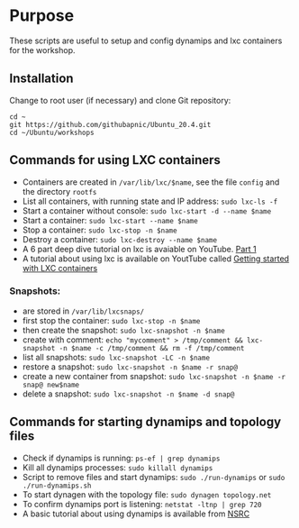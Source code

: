 # Purpose
These scripts are useful to setup and config dynamips and lxc containers for the workshop.

## Installation
Change to root user (if necessary) and clone Git repository:
```
cd ~
git https://github.com/githubapnic/Ubuntu_20.4.git
cd ~/Ubuntu/workshops
```

## Commands for using LXC containers
* Containers are created in `/var/lib/lxc/$name`, see the file `config` and the directory `rootfs`
* List all containers, with running state and IP address: `sudo lxc-ls -f`
* Start a container without console: `sudo lxc-start -d --name $name`
* Start a container: `sudo lxc-start --name $name`
* Stop a container: `sudo lxc-stop -n $name`
* Destroy a container: `sudo lxc-destroy --name $name`
* A 6 part deep dive tutorial on lxc is avaiable on YouTube. [Part 1](https://www.youtube.com/watch?v=2EwFkOrZ7I8)
* A tutorial about using lxc is available on YoutTube called [Getting started with LXC containers](https://www.youtube.com/watch?v=CWmkSj_B-wo)

### Snapshots:
* are stored in `/var/lib/lxcsnaps/`
* first stop the container: `sudo lxc-stop -n $name`
* then create the snapshot: `sudo lxc-snapshot -n $name`
 * create with comment: `echo "mycomment" > /tmp/comment && lxc-snapshot -n $name -c /tmp/comment && rm -f /tmp/comment`
* list all snapshots: `sudo lxc-snapshot -LC -n $name`
* restore a snapshot: `sudo lxc-snapshot -n $name -r snap@`
* create a new container from snapshot: `sudo lxc-snapshot -n $name -r snap@ new$name`
* delete a snapshot: `sudo lxc-snapshot -n $name -d snap@`

## Commands for starting dynamips and topology files
* Check if dynamips is running: `ps-ef | grep dynamips`
* Kill all dynamips processes: `sudo killall dynamips`
* Script to remove files and start dynamips: `sudo ./run-dynamips` or `sudo ./run-dynamips.sh`
* To start dynagen with the topology file: `sudo dynagen topology.net`
* To confirm dynamips port is listening: `netstat -ltnp | grep 720`
* A basic tutorial about using dynamips is available from [NSRC](https://nsrc.org/workshops/2013/nsrc-ubuntunet-trainers/raw-attachment/wiki/Agenda/lab-dynamips.html)
